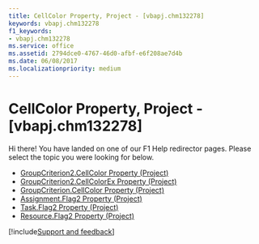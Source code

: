 ```yaml
---
title: CellColor Property, Project - [vbapj.chm132278]
keywords: vbapj.chm132278
f1_keywords:
- vbapj.chm132278
ms.service: office
ms.assetid: 2794dce0-4767-46d0-afbf-e6f208ae7d4b
ms.date: 06/08/2017
ms.localizationpriority: medium
---
```



# CellColor Property, Project - [vbapj.chm132278]

Hi there! You have landed on one of our F1 Help redirector pages. Please select the topic you were looking for below.

- [GroupCriterion2.CellColor Property (Project)](https://msdn.microsoft.com/library/f6d43a9d-7c5b-16bc-dd9e-fc33ae511959%28Office.15%29.aspx)
- [GroupCriterion2.CellColorEx Property (Project)](https://msdn.microsoft.com/library/7078cdff-c17b-8e56-f667-04e467b54d62%28Office.15%29.aspx)
- [GroupCriterion.CellColor Property (Project)](https://msdn.microsoft.com/library/dcddcac1-e935-9e60-9611-5bf77267c5f1%28Office.15%29.aspx)
- [Assignment.Flag2 Property (Project)](https://msdn.microsoft.com/library/a1659a3c-e5a9-0409-217c-3cb0be5c0818%28Office.15%29.aspx)
- [Task.Flag2 Property (Project)](https://msdn.microsoft.com/library/1df70945-b230-f827-6d67-62a4650bce49%28Office.15%29.aspx)
- [Resource.Flag2 Property (Project)](https://msdn.microsoft.com/library/962c6915-87a0-fa7b-51ec-8c968c9133c0%28Office.15%29.aspx)

[!include[Support and feedback](~/includes/feedback-boilerplate.md)]